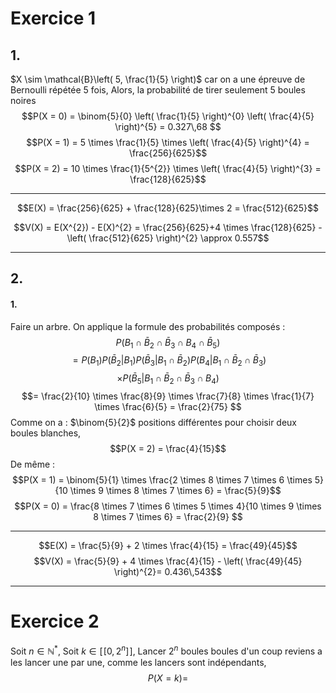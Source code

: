 # Exercice 1
## 1.
$X \sim \mathcal{B}\left( 5, \frac{1}{5} \right)$ car on a une épreuve de Bernoulli répétée 5 fois, 
Alors, la probabilité de tirer seulement 5 boules noires
$$P(X = 0) = \binom{5}{0} \left( \frac{1}{5} \right)^{0} \left( \frac{4}{5} \right)^{5} = 0.327\,68 $$
$$P(X = 1) = 5 \times \frac{1}{5} \times \left( \frac{4}{5} \right)^{4} = \frac{256}{625}$$
$$P(X = 2) = 10 \times \frac{1}{5^{2}} \times \left( \frac{4}{5} \right)^{3} = \frac{128}{625}$$
___
$$E(X) = \frac{256}{625} + \frac{128}{625}\times 2 = \frac{512}{625}$$

$$V(X) = E(X^{2}) - E(X)^{2} = \frac{256}{625}+4 \times \frac{128}{625} - \left( \frac{512}{625} \right)^{2} \approx 0.557$$
___
## 2.
#### 1.
Faire un arbre.
On applique la formule des probabilités composés : 
$$P(B_{1} \cap \bar{B}_{2} \cap \bar{B}_{3} \cap B_{4} \cap \bar{B}_{5})$$
$$= P(B_{1})P(\bar{B}_{2} | B_{1})P(\bar{B}_{3}|B_{1} \cap \bar{B}_{2})P({B}_{4} | B_{1} \cap \bar{B}_{2} \cap \bar{B}_{3})$$
$$\times P(\bar{B}_{5} | B_{1} \cap \bar{B}_{2} \cap \bar{B}_{3} \cap B_{4})$$
$$= \frac{2}{10} \times \frac{8}{9} \times \frac{7}{8} \times \frac{1}{7} \times \frac{6}{5} = \frac{2}{75} $$
Comme on a : $\binom{5}{2}$ positions différentes pour choisir deux boules blanches, 
$$P(X = 2) = \frac{4}{15}$$
De même : 
$$P(X = 1) = \binom{5}{1} \times \frac{2 \times 8 \times 7 \times 6 \times 5}{10 \times 9 \times 8 \times 7 \times 6} = \frac{5}{9}$$
$$P(X = 0) = \frac{8 \times 7 \times 6 \times 5 \times 4}{10 \times 9 \times 8 \times 7 \times 6} = \frac{2}{9} $$
___
$$E(X) = \frac{5}{9} + 2 \times \frac{4}{15} = \frac{49}{45}$$
$$V(X) = \frac{5}{9} + 4 \times \frac{4}{15} - \left( \frac{49}{45} \right)^{2}= 0.436\,543$$
___
# Exercice 2
Soit $n \in \mathbb{N}^{*}$,
Soit $k \in [\![0, 2^{n}]\!]$,
Lancer $2^{n}$ boules boules d'un coup reviens a les lancer une par une, comme les lancers sont indépendants, 
$$P(X = k) = $$